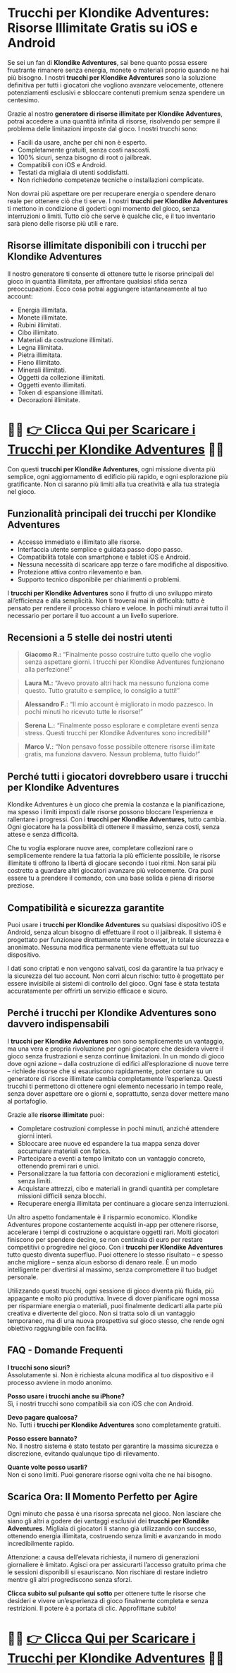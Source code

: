 <h1>Trucchi per Klondike Adventures: Risorse Illimitate Gratis su iOS e Android</h1>

<p>Se sei un fan di <strong>Klondike Adventures</strong>, sai bene quanto possa essere frustrante rimanere senza energia, monete o materiali proprio quando ne hai più bisogno. I nostri <strong>trucchi per Klondike Adventures</strong> sono la soluzione definitiva per tutti i giocatori che vogliono avanzare velocemente, ottenere potenziamenti esclusivi e sbloccare contenuti premium senza spendere un centesimo.</p>

<p>Grazie al nostro <strong>generatore di risorse illimitate per Klondike Adventures</strong>, potrai accedere a una quantità infinita di risorse, risolvendo per sempre il problema delle limitazioni imposte dal gioco. I nostri trucchi sono:</p>

<ul>
<li>Facili da usare, anche per chi non è esperto.</li>
<li>Completamente gratuiti, senza costi nascosti.</li>
<li>100% sicuri, senza bisogno di root o jailbreak.</li>
<li>Compatibili con iOS e Android.</li>
<li>Testati da migliaia di utenti soddisfatti.</li>
<li>Non richiedono competenze tecniche o installazioni complicate.</li>
</ul>

<p>Non dovrai più aspettare ore per recuperare energia o spendere denaro reale per ottenere ciò che ti serve. I nostri <strong>trucchi per Klondike Adventures</strong> ti mettono in condizione di goderti ogni momento del gioco, senza interruzioni o limiti. Tutto ciò che serve è qualche clic, e il tuo inventario sarà pieno delle risorse più utili e rare.</p>

<h2>Risorse illimitate disponibili con i trucchi per Klondike Adventures</h2>

<p>Il nostro generatore ti consente di ottenere tutte le risorse principali del gioco in quantità illimitata, per affrontare qualsiasi sfida senza preoccupazioni. Ecco cosa potrai aggiungere istantaneamente al tuo account:</p>

<ul>
<li>Energia illimitata.</li>
<li>Monete illimitate.</li>
<li>Rubini illimitati.</li>
<li>Cibo illimitato.</li>
<li>Materiali da costruzione illimitati.</li>
<li>Legna illimitata.</li>
<li>Pietra illimitata.</li>
<li>Fieno illimitato.</li>
<li>Minerali illimitati.</li>
<li>Oggetti da collezione illimitati.</li>
<li>Oggetti evento illimitati.</li>
<li>Token di espansione illimitati.</li>
<li>Decorazioni illimitate.</li>
</ul>

# 🔴🔴 **[👉 Clicca Qui per Scaricare i Trucchi per Klondike Adventures](https://tinyurl.com/GiocoDaTasca)** 🔴🔴

<p>Con questi <strong>trucchi per Klondike Adventures</strong>, ogni missione diventa più semplice, ogni aggiornamento di edificio più rapido, e ogni esplorazione più gratificante. Non ci saranno più limiti alla tua creatività e alla tua strategia nel gioco.</p>

<h2>Funzionalità principali dei trucchi per Klondike Adventures</h2>

<ul>
<li>Accesso immediato e illimitato alle risorse.</li>
<li>Interfaccia utente semplice e guidata passo dopo passo.</li>
<li>Compatibilità totale con smartphone e tablet iOS e Android.</li>
<li>Nessuna necessità di scaricare app terze o fare modifiche al dispositivo.</li>
<li>Protezione attiva contro rilevamento e ban.</li>
<li>Supporto tecnico disponibile per chiarimenti o problemi.</li>
</ul>

<p>I <strong>trucchi per Klondike Adventures</strong> sono il frutto di uno sviluppo mirato all’efficienza e alla semplicità. Non ti troverai mai in difficoltà: tutto è pensato per rendere il processo chiaro e veloce. In pochi minuti avrai tutto il necessario per portare il tuo account a un livello superiore.</p>

<h2>Recensioni a 5 stelle dei nostri utenti</h2>

<blockquote>
<p><strong>Giacomo R.:</strong> “Finalmente posso costruire tutto quello che voglio senza aspettare giorni. I trucchi per Klondike Adventures funzionano alla perfezione!”</p>
</blockquote>
<blockquote>
<p><strong>Laura M.:</strong> “Avevo provato altri hack ma nessuno funziona come questo. Tutto gratuito e semplice, lo consiglio a tutti!”</p>
</blockquote>
<blockquote>
<p><strong>Alessandro F.:</strong> “Il mio account è migliorato in modo pazzesco. In pochi minuti ho ricevuto tutte le risorse!”</p>
</blockquote>
<blockquote>
<p><strong>Serena L.:</strong> “Finalmente posso esplorare e completare eventi senza stress. Questi trucchi per Klondike Adventures sono incredibili!”</p>
</blockquote>
<blockquote>
<p><strong>Marco V.:</strong> “Non pensavo fosse possibile ottenere risorse illimitate gratis, ma funziona davvero. Nessun problema, tutto fluido!”</p>
</blockquote>

<h2>Perché tutti i giocatori dovrebbero usare i trucchi per Klondike Adventures</h2>

<p>Klondike Adventures è un gioco che premia la costanza e la pianificazione, ma spesso i limiti imposti dalle risorse possono bloccare l’esperienza e rallentare i progressi. Con i <strong>trucchi per Klondike Adventures</strong>, tutto cambia. Ogni giocatore ha la possibilità di ottenere il massimo, senza costi, senza attese e senza difficoltà.</p>

<p>Che tu voglia esplorare nuove aree, completare collezioni rare o semplicemente rendere la tua fattoria la più efficiente possibile, le risorse illimitate ti offrono la libertà di giocare secondo i tuoi ritmi. Non sarai più costretto a guardare altri giocatori avanzare più velocemente. Ora puoi essere tu a prendere il comando, con una base solida e piena di risorse preziose.</p>

<h2>Compatibilità e sicurezza garantite</h2>

<p>Puoi usare i <strong>trucchi per Klondike Adventures</strong> su qualsiasi dispositivo iOS e Android, senza alcun bisogno di effettuare il root o il jailbreak. Il sistema è progettato per funzionare direttamente tramite browser, in totale sicurezza e anonimato. Nessuna modifica permanente viene effettuata sul tuo dispositivo.</p>

<p>I dati sono criptati e non vengono salvati, così da garantire la tua privacy e la sicurezza del tuo account. Non corri alcun rischio: tutto è progettato per essere invisibile ai sistemi di controllo del gioco. Ogni fase è stata testata accuratamente per offrirti un servizio efficace e sicuro.</p>

<h2>Perché i trucchi per Klondike Adventures sono davvero indispensabili</h2>

<p>I <strong>trucchi per Klondike Adventures</strong> non sono semplicemente un vantaggio, ma una vera e propria rivoluzione per ogni giocatore che desidera vivere il gioco senza frustrazioni e senza continue limitazioni. In un mondo di gioco dove ogni azione – dalla costruzione di edifici all’esplorazione di nuove terre – richiede risorse che si esauriscono rapidamente, poter contare su un generatore di risorse illimitate cambia completamente l’esperienza. Questi trucchi ti permettono di ottenere ogni elemento necessario in tempo reale, senza dover aspettare ore o giorni e, soprattutto, senza dover mettere mano al portafoglio.</p>

<p>Grazie alle <strong>risorse illimitate</strong> puoi:</p>

<ul>
<li>Completare costruzioni complesse in pochi minuti, anziché attendere giorni interi.</li>
<li>Sbloccare aree nuove ed espandere la tua mappa senza dover accumulare materiali con fatica.</li>
<li>Partecipare a eventi a tempo limitato con un vantaggio concreto, ottenendo premi rari e unici.</li>
<li>Personalizzare la tua fattoria con decorazioni e miglioramenti estetici, senza limiti.</li>
<li>Acquistare attrezzi, cibo e materiali in grandi quantità per completare missioni difficili senza blocchi.</li>
<li>Recuperare energia illimitata per continuare a giocare senza interruzioni.</li>
</ul>

<p>Un altro aspetto fondamentale è il risparmio economico. Klondike Adventures propone costantemente acquisti in-app per ottenere risorse, accelerare i tempi di costruzione o acquistare oggetti rari. Molti giocatori finiscono per spendere decine, se non centinaia di euro per restare competitivi o progredire nel gioco. Con i <strong>trucchi per Klondike Adventures</strong> tutto questo diventa superfluo. Puoi ottenere lo stesso risultato – e spesso anche migliore – senza alcun esborso di denaro reale. È un modo intelligente per divertirsi al massimo, senza compromettere il tuo budget personale.</p>

<p>Utilizzando questi trucchi, ogni sessione di gioco diventa più fluida, più appagante e molto più produttiva. Invece di dover pianificare ogni mossa per risparmiare energia o materiali, puoi finalmente dedicarti alla parte più creativa e divertente del gioco. Non si tratta solo di un vantaggio temporaneo, ma di una nuova prospettiva sul gioco stesso, che rende ogni obiettivo raggiungibile con facilità.</p>

<h2>FAQ - Domande Frequenti</h2>

<p><strong>I trucchi sono sicuri?</strong><br>
Assolutamente sì. Non è richiesta alcuna modifica al tuo dispositivo e il processo avviene in modo anonimo.</p>

<p><strong>Posso usare i trucchi anche su iPhone?</strong><br>
Sì, i nostri trucchi sono compatibili sia con iOS che con Android.</p>

<p><strong>Devo pagare qualcosa?</strong><br>
No. Tutti i <strong>trucchi per Klondike Adventures</strong> sono completamente gratuiti.</p>

<p><strong>Posso essere bannato?</strong><br>
No. Il nostro sistema è stato testato per garantire la massima sicurezza e discrezione, evitando qualunque tipo di rilevamento.</p>

<p><strong>Quante volte posso usarli?</strong><br>
Non ci sono limiti. Puoi generare risorse ogni volta che ne hai bisogno.</p>

<h2>Scarica Ora: Il Momento Perfetto per Agire</h2>

<p>Ogni minuto che passa è una risorsa sprecata nel gioco. Non lasciare che siano gli altri a godere dei vantaggi esclusivi dei <strong>trucchi per Klondike Adventures</strong>. Migliaia di giocatori li stanno già utilizzando con successo, ottenendo energia illimitata, costruendo senza limiti e avanzando in modo incredibilmente rapido.</p>

<p>Attenzione: a causa dell’elevata richiesta, il numero di generazioni giornaliere è limitato. Agisci ora per assicurarti l’accesso gratuito prima che le sessioni disponibili si esauriscano. Non rischiare di restare indietro mentre gli altri progrediscono senza sforzi.</p>

<p><strong>Clicca subito sul pulsante qui sotto</strong> per ottenere tutte le risorse che desideri e vivere un’esperienza di gioco finalmente completa e senza restrizioni. Il potere è a portata di clic. Approfittane subito!</p>

# 🔴🔴 **[👉 Clicca Qui per Scaricare i Trucchi per Klondike Adventures](https://tinyurl.com/GiocoDaTasca)** 🔴🔴
